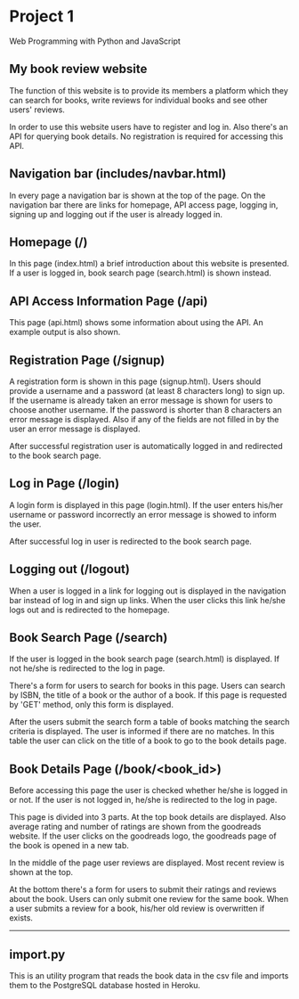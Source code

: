 # Project 1

Web Programming with Python and JavaScript

## My book review website
The function of this website is to provide its members a platform which they can search for books, write reviews for individual books and see other users' reviews.

In order to use this website users have to register and log in. Also there's an API for querying book details. No registration is required for accessing this API.

## Navigation bar (includes/navbar.html)
In every page a navigation bar is shown at the top of the page. On the navigation bar there are links for homepage, API access page, logging in, signing up and logging out if the user is already logged in. 

##  Homepage (/)
In this page (index.html) a brief introduction about this website is presented. If a user is logged in, book search page (search.html) is shown instead.

## API Access Information Page (/api)
This page (api.html) shows some information about using the API. An example output is also shown.

## Registration Page (/signup)
A registration form is shown in this page (signup.html). Users should provide a username and a password (at least 8 characters long) to sign up. If the username is already taken an error message is shown for users to choose another username. If the password is shorter than 8 characters an error message is displayed. Also if any of the fields are not filled in by the user an error message is displayed.

After successful registration user is automatically logged in and redirected to the book search page.

## Log in Page (/login)
A login form is displayed in this page (login.html). If the user enters his/her username or password incorrectly an error message is showed to inform the user.

After successful log in user is redirected to the book search page.

## Logging out (/logout)
When a user is logged in a link for logging out is displayed in the navigation bar instead of log in and sign up links. When the user clicks this link he/she logs out and is redirected to the homepage.

## Book Search Page (/search)
If the user is logged in the book search page (search.html) is displayed. If not he/she is redirected to the log in page.

There's a form for users to search for books in this page. Users can search by ISBN, the title of a book or the author of a book. If this page is requested by 'GET' method, only this form is displayed.

After the users submit the search form a table of books matching the search criteria is displayed. The user is informed if there are no matches. In this table the user can click on the title of a book to go to the book details page.

## Book Details Page (/book/<book_id>)
Before accessing this page the user is checked whether he/she is logged in or not. If the user is not logged in, he/she is redirected to the log in page.

This page is divided into 3 parts. At the top book details are displayed. Also average rating and number of ratings are shown from the goodreads website. If the user clicks on the goodreads logo, the goodreads page of the book is opened in a new tab.

In the middle of the page user reviews are displayed. Most recent review is shown at the top.

At the bottom there's a form for users to submit their ratings and reviews about the book. Users can only submit one review for the same book. When a user submits a review for a book, his/her old review is overwritten if exists.

---

## import.py
This is an utility program that reads the book data in the csv file and imports them to the PostgreSQL database hosted in Heroku.
